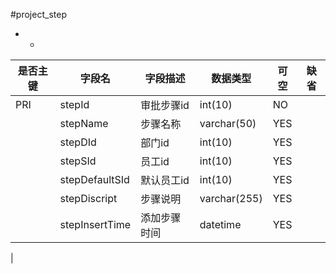 #project_step
* -
 
|是否主键	|字段名	|字段描述	|数据类型	|可空	|缺省	|
| --------|-----|-----|-----|-----|-----|
|PRI|stepId|审批步骤id|int(10)|NO||
||stepName|步骤名称|varchar(50)|YES||
||stepDId|部门id|int(10)|YES||
||stepSId|员工id|int(10)|YES||
||stepDefaultSId|默认员工id|int(10)|YES||
||stepDiscript|步骤说明|varchar(255)|YES||
||stepInsertTime|添加步骤时间|datetime|YES||
|
